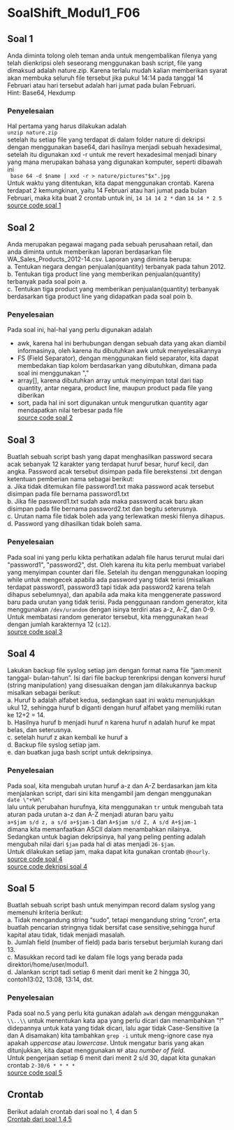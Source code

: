 # SoalShift_Modul1_F06

## Soal 1
Anda diminta tolong oleh teman anda untuk mengembalikan filenya yang telah
dienkripsi oleh seseorang menggunakan bash script, file yang dimaksud adalah
nature.zip. Karena terlalu mudah kalian memberikan syarat akan membuka seluruh
file tersebut jika pukul 14:14 pada tanggal 14 Februari atau hari tersebut adalah hari
jumat pada bulan Februari.
</br>Hint: Base64, Hexdump
### Penyelesaian
Hal pertama yang harus dilakukan adalah
</br>` unzip nature.zip `
</br>setelah itu setiap file yang terdapat di dalam folder nature di dekripsi dengan menggunakan base64, dari hasilnya menjadi sebuah hexadesimal, setelah itu digunakan xxd -r untuk me revert hexadesimal menjadi binary yang mana merupakan bahasa yang digunakan komputer, seperti dibawah ini
</br>` base 64 -d $name | xxd -r > nature/pictures"$x".jpg`
</br>Untuk waktu yang ditentukan, kita dapat menggunakan crontab. Karena terdapat 2 kemungkinan, yaitu 14 Februari atau hari jumat pada bulan Februari, maka kita buat 2 crontab untuk ini, `14 14 14 2 *` dan `14 14 * 2 5`
</br>[source code soal 1](soal1.sh)
## Soal 2
Anda merupakan pegawai magang pada sebuah perusahaan retail, dan anda diminta
untuk memberikan laporan berdasarkan file WA_Sales_Products_2012-14.csv.
Laporan yang diminta berupa:
</br>a. Tentukan negara dengan penjualan(quantity) terbanyak pada tahun 2012.
</br>b. Tentukan tiga product line yang memberikan penjualan(quantity) terbanyak pada soal poin a.
</br>c. Tentukan tiga product yang memberikan penjualan(quantity) terbanyak berdasarkan tiga product line yang didapatkan pada soal poin b.
### Penyelesaian
Pada soal ini, hal-hal yang perlu digunakan adalah
* awk, karena hal ini berhubungan dengan sebuah data yang akan diambil informasinya, oleh karena itu dibutuhkan awk untuk menyelesaikannya
* FS (Field Separator), dengan menggunakan field separator, kita dapat membedakan tiap kolom berdasarkan yang dibutuhkan, dimana pada soal ini menggunakan ","
* array\[\], karena dibutuhkan array untuk menyimpan total dari tiap quantity, antar negara, product line, maupun product pada file yang diberikan
* sort, pada hal ini sort digunakan untuk mengurutkan quantity agar mendapatkan nilai terbesar pada file
</br>[source code soal 2](soal2.sh)
## Soal 3
Buatlah sebuah script bash yang dapat menghasilkan password secara acak
sebanyak 12 karakter yang terdapat huruf besar, huruf kecil, dan angka. Password
acak tersebut disimpan pada file berekstensi .txt dengan ketentuan pemberian nama
sebagai berikut:
</br>a. Jika tidak ditemukan file password1.txt maka password acak tersebut disimpan pada file bernama password1.txt
</br>b. Jika file password1.txt sudah ada maka password acak baru akan disimpan pada file bernama password2.txt dan begitu seterusnya.
</br>c. Urutan nama file tidak boleh ada yang terlewatkan meski filenya dihapus.
</br>d. Password yang dihasilkan tidak boleh sama.
### Penyelesaian
Pada soal ini yang perlu kikta perhatikan adalah file harus terurut mulai dari "password1", "password2", dst. Oleh karena itu kita perlu membuat variabel yang menyimpan counter dari file. Setelah itu dengan menggunakan looping while untuk mengecek apabila ada password yang tidak terisi (misalkan terdapat password1, password3 tapi tidak ada password2 karena telah dihapus sebelumnya), dan apabila ada maka kita menggenerate password baru pada urutan yang tidak terisi. Pada penggunaan random generator, kita menggunakan `/dev/urandom` dengan isinya terdiri atas a-z, A-Z, dan 0-9. Untuk membatasi random generator tersebut, kita menggunakan `head` dengan jumlah karakternya 12 (`c12`).
</br>[source code soal 3](soal3.sh)
## Soal 4
Lakukan backup file syslog setiap jam dengan format nama file “jam:menit tanggal-
bulan-tahun”. Isi dari file backup terenkripsi dengan konversi huruf (string
manipulation) yang disesuaikan dengan jam dilakukannya backup misalkan sebagai
berikut:
</br>a. Huruf b adalah alfabet kedua, sedangkan saat ini waktu menunjukkan ukul 12, sehingga huruf b diganti dengan huruf alfabet yang memiliki rutan ke 12+2 = 14.
</br>b. Hasilnya huruf b menjadi huruf n karena huruf n adalah huruf ke mpat belas, dan seterusnya.
</br>c. setelah huruf z akan kembali ke huruf a
</br>d. Backup file syslog setiap jam.
</br>e. dan buatkan juga bash script untuk dekripsinya.
### Penyelesaian
Pada soal, kita mengubah urutan huruf a-z dan A-Z berdasarkan jam kita menjalankan script, dari sini kita mengambil jam dengan menggunakan
</br>`date \"+%H\"`
</br>lalu untuk perubahan hurufnya, kita menggunakan `tr` untuk mengubah tata aturan pada urutan a-z dan A-Z menjadi aturan baru yaitu
</br> `a+$jam s/d z, a s/d a+$jam-1` dan `A+$jam s/d Z, A s/d A+$jam-1`
</br>dimana kita memanfaatkan ASCII dalam menambahkan nilainya.
</br>Sedangkan untuk bagian dekripsinya, hal yang peling penting adalah mengubah nilai dari `$jam` pada hal di atas menjadi `26-$jam`.
</br>Untuk dilakukan setiap jam, maka dapat kita gunakan crontab `@hourly`.
</br>[source code soal 4](soal4.sh)
</br>[source code dekripsi soal 4](soal4dec.sh)
## Soal 5
Buatlah sebuah script bash untuk menyimpan record dalam syslog yang memenuhi
kriteria berikut:
</br>a. Tidak mengandung string “sudo”, tetapi mengandung string “cron”, erta buatlah pencarian stringnya tidak bersifat case sensitive,sehingga huruf kapital atau tidak, tidak menjadi masalah.
</br>b. Jumlah field (number of field) pada baris tersebut berjumlah kurang dari 13.
</br>c. Masukkan record tadi ke dalam file logs yang berada pada direktori/home/user/modul1.
</br>d. Jalankan script tadi setiap 6 menit dari menit ke 2 hingga 30, contoh13:02, 13:08, 13:14, dst.
### Penyelesaian
Pada soal no.5 yang perlu kita gunakan adalah `awk` dengan menggunakan `\\..\\` untuk menentukan kata apa yang perlu dicari dan menambahkan "!" didepannya untuk kata yang tidak dicari, lalu agar tidak Case-Sensitive (a dan A disamakan) kita tambahkan `grep -i` untuk meng-ignore case nya apakah *uppercase* atau *lowercase*. Untuk mengatur baris yang akan ditunjukkan, kita dapat menggunakan `NF` atau *number of field*.
</br>Untuk pengerjaan setiap 6 menit dari menit 2 s/d 30, dapat kita gunakan crontab `2-30/6 * * * *`
</br>[source code soal 5](soal5.sh)
## Crontab
Berikut adalah crontab dari soal no 1, 4 dan 5
</br>[Crontab dari soal 1,4,5](crontab.txt)
